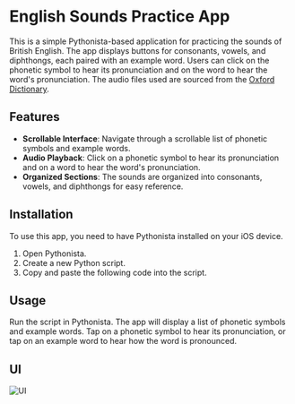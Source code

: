 # English Sounds Practice App

This is a simple Pythonista-based application for practicing the sounds of British English. The app displays buttons for consonants, vowels, and diphthongs, each paired with an example word. Users can click on the phonetic symbol to hear its pronunciation and on the word to hear the word's pronunciation. The audio files used are sourced from the [Oxford Dictionary](https://ispeaker.cp.com.cn/ispeaker/sounds).

## Features

- **Scrollable Interface**: Navigate through a scrollable list of phonetic symbols and example words.
- **Audio Playback**: Click on a phonetic symbol to hear its pronunciation and on a word to hear the word's pronunciation.
- **Organized Sections**: The sounds are organized into consonants, vowels, and diphthongs for easy reference.

## Installation

To use this app, you need to have Pythonista installed on your iOS device.

1. Open Pythonista.
2. Create a new Python script.
3. Copy and paste the following code into the script.

## Usage

Run the script in Pythonista. The app will display a list of phonetic symbols and example words. Tap on a phonetic symbol to hear its pronunciation, or tap on an example word to hear how the word is pronounced.

## UI

![UI](https://example.com/image.jpg)

